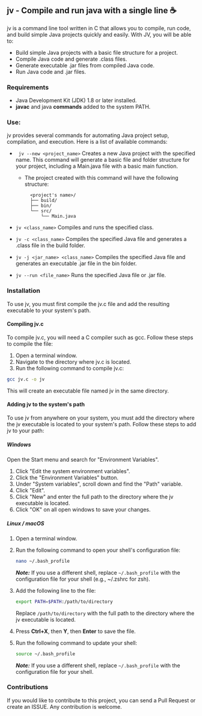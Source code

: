 ## jv - Compile and run java with a single line ☕

jv is a command line tool written in C that allows you to compile, run code, and build simple Java projects quickly and easily. With JV, you will be able to:

- Build simple Java projects with a basic file structure for a project.
- Compile Java code and generate .class files.
- Generate executable .jar files from compiled Java code.
- Run Java code and .jar files.

### Requirements
- Java Development Kit (JDK) 1.8 or later installed.
- **javac** and java **commands** added to the system PATH.

### Use:
jv provides several commands for automating Java project setup, compilation, and execution. Here is a list of available commands:

- ``` jv --new <project_name>``` Creates a new Java project with the specified name. This command will generate a basic file and folder structure for your project, including a Main.java file with a basic main function.
   
  - The project created with this command will have the following structure:
    ```
      <project's name>/
      ├── build/
      ├── bin/
      └── src/
          └── Main.java
    ```
- ```jv <class_name>``` Compiles and runs the specified class. 
- ```jv -c <class_name>``` Compiles the specified Java file and generates a .class file in the build folder. 
- ```jv -j <jar_name> <class_name>``` Compiles the specified Java file and generates an executable .jar file in the bin folder.
- ```jv --run <file_name>``` Runs the specified Java file or .jar file.

### Installation
To use jv, you must first compile the jv.c file and add the resulting executable to your system's path.

#### Compiling jv.c
To compile jv.c, you will need a C compiler such as gcc. Follow these steps to compile the file:

1. Open a terminal window.
2. Navigate to the directory where jv.c is located.
3. Run the following command to compile jv.c:  

```bash
gcc jv.c -o jv
```  
This will create an executable file named jv in the same directory.

#### Adding jv to the system's path
To use jv from anywhere on your system, you must add the directory where the jv executable is located to your system's path. Follow these steps to add jv to your path:

##### Windows
Open the Start menu and search for "Environment Variables".
 
1.  Click "Edit the system environment variables".
2.  Click the "Environment Variables" button.
3.  Under "System variables", scroll down and find the "Path" variable.
4.  Click "Edit".
5.  Click "New" and enter the full path to the directory where the jv executable is located.
6.  Click "OK" on all open windows to save your changes.
 
##### Linux / macOS

1. Open a terminal window.
2. Run the following command to open your shell's configuration file:  

   ```bash
   nano ~/.bash_profile
   ```  
   **_Note:_** If you use a different shell, replace ```~/.bash_profile``` with the configuration file for your shell (e.g., ~/.zshrc for zsh).
3. Add the following line to the file:  

   ```bash
   export PATH=$PATH:/path/to/directory
   ```  
   Replace ```/path/to/directory``` with the full path to the directory where the jv executable is located.
4. Press **Ctrl+X**, then **Y**, then **Enter** to save the file.
5. Run the following command to update your shell:  

   ```bash
   source ~/.bash_profile
   ```  
   **_Note:_** If you use a different shell, replace ```~/.bash_profile``` with the configuration file for your shell.

### Contributions
If you would like to contribute to this project, you can send a Pull Request or create an ISSUE. Any contribution is welcome.
